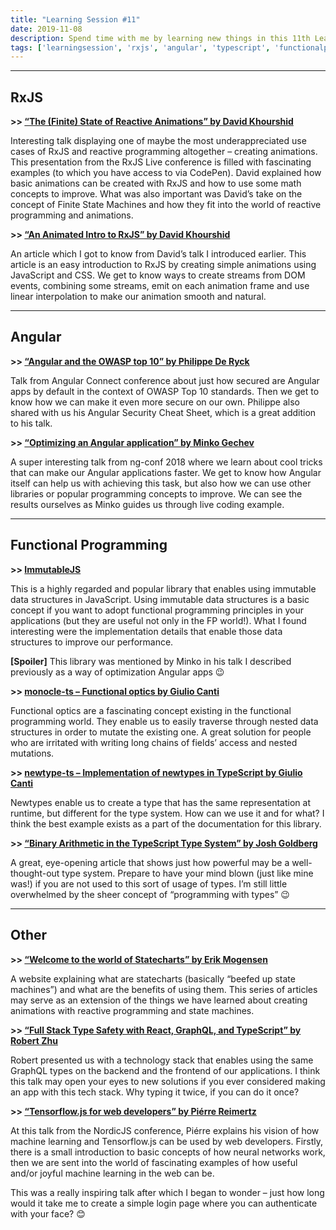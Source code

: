 ```yaml
---
title: "Learning Session #11"
date: 2019-11-08
description: Spend time with me by learning new things in this 11th Learning Session!
tags: ['learningsession', 'rxjs', 'angular', 'typescript', 'functionalprogramming']
---
```


---

## RxJS

**\>> [“The (Finite) State of Reactive Animations” by David Khourshid](https://www.youtube.com/watch?v=wOsqWoszMDI)**

Interesting talk displaying one of maybe the most underappreciated use cases of RxJS and reactive programming altogether – creating animations. This presentation from the RxJS Live conference is filled with fascinating examples (to which you have access to via CodePen). David explained how basic animations can be created with RxJS and how to use some math concepts to improve. What was also important was David’s take on the concept of Finite State Machines and how they fit into the world of reactive programming and animations.

**\>> [“An Animated Intro to RxJS” by David Khourshid](https://css-tricks.com/animated-intro-rxjs/)**

An article which I got to know from David’s talk I introduced earlier. This article is an easy introduction to RxJS by creating simple animations using JavaScript and CSS. We get to know ways to create streams from DOM events, combining some streams, emit on each animation frame and use linear interpolation to make our animation smooth and natural.

---

## Angular

**\>> [“Angular and the OWASP top 10” by Philippe De Ryck](https://www.youtube.com/watch?v=jc0YYLLEol0)**

Talk from Angular Connect conference about just how secured are Angular apps by default in the context of OWASP Top 10 standards. Then we get to know how we can make it even more secure on our own. Philippe also shared with us his Angular Security Cheat Sheet, which is a great addition to his talk.

**\>> [“Optimizing an Angular application” by Minko Gechev](https://www.youtube.com/watch?v=ybNj-id0kjY)**

A super interesting talk from ng-conf 2018 where we learn about cool tricks that can make our Angular applications faster. We get to know how Angular itself can help us with achieving this task, but also how we can use other libraries or popular programming concepts to improve. We can see the results ourselves as Minko guides us through live coding example.

---

## Functional Programming

**\>> [ImmutableJS](https://github.com/immutable-js/immutable-js)**

This is a highly regarded and popular library that enables using immutable data structures in JavaScript. Using immutable data structures is a basic concept if you want to adopt functional programming principles in your applications (but they are useful not only in the FP world!). What I found interesting were the implementation details that enable those data structures to improve our performance.

**[Spoiler]** This library was mentioned by Minko in his talk I described previously as a way of optimization Angular apps 😉

**\>> [monocle-ts – Functional optics by Giulio Canti](https://github.com/gcanti/monocle-ts)**

Functional optics are a fascinating concept existing in the functional programming world. They enable us to easily traverse through nested data structures in order to mutate the existing one. A great solution for people who are irritated with writing long chains of fields’ access and nested mutations.

**\>> [newtype-ts – Implementation of newtypes in TypeScript by Giulio Canti](https://github.com/gcanti/newtype-ts)**

Newtypes enable us to create a type that has the same representation at runtime, but different for the type system. How can we use it and for what? I think the best example exists as a part of the documentation for this library.

**\>> [“Binary Arithmetic in the TypeScript Type System”  by Josh Goldberg](http://blog.joshuakgoldberg.com/binary-arithmetic/)**

A great, eye-opening article that shows just how powerful may be a well-thought-out type system. Prepare to have your mind blown (just like mine was!) if you are not used to this sort of usage of types. I’m still little overwhelmed by the sheer concept of “programming with types” 😉

---

## Other

**\>> [“Welcome to the world of Statecharts” by Erik Mogensen](https://statecharts.github.io/)**

A website explaining what are statecharts (basically “beefed up state machines”) and what are the benefits of using them. This series of articles may serve as an extension of the things we have learned about creating animations with reactive programming and state machines.

**\>> [“Full Stack Type Safety with React, GraphQL, and TypeScript” by Robert Zhu](https://www.youtube.com/watch?v=2zfkCJIob28)**

Robert presented us with a technology stack that enables using the same GraphQL types on the backend and the frontend of our applications. I think this talk may open your eyes to new solutions if you ever considered making an app with this tech stack. Why typing it twice, if you can do it once?

**\>> [“Tensorflow.js for web developers” by Piérre Reimertz](https://www.youtube.com/watch?v=QDvo-6yb4MQ)**

At this talk from the NordicJS conference, Piérre explains his vision of how machine learning and Tensorflow.js can be used by web developers. Firstly, there is a small introduction to basic concepts of how neural networks work, then we are sent into the world of fascinating examples of how useful and/or joyful machine learning in the web can be.

This was a really inspiring talk after which I began to wonder – just how long would it take me to create a simple login page where you can authenticate with your face? 😊